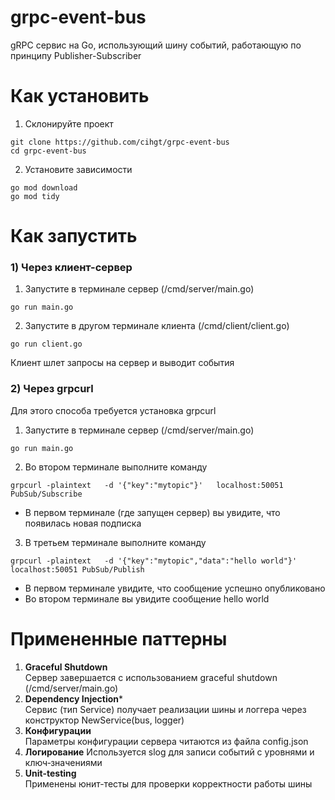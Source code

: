 # grpc-event-bus
gRPC сервис на Go, использующий шину событий, работающую по принципу Publisher-Subscriber

# Как установить 
1) Склонируйте проект
```
git clone https://github.com/cihgt/grpc-event-bus
cd grpc-event-bus
``` 
2) Установите зависимости
```
go mod download
go mod tidy
```
# Как запустить

### 1) Через клиент-сервер
1) Запустите в терминале сервер (/cmd/server/main.go)
```
go run main.go
```
2) Запустите в другом терминале клиента (/cmd/client/client.go)
```
go run client.go
```
Клиент шлет запросы на сервер и выводит события
### 2) Через grpcurl

Для этого способа требуется установка grpcurl

1) Запустите в терминале сервер (/cmd/server/main.go)
```
go run main.go
```
2) Во втором терминале выполните команду
```
grpcurl -plaintext   -d '{"key":"mytopic"}'   localhost:50051 PubSub/Subscribe
```
- В первом терминале (где запущен сервер) вы увидите, что появилась новая подписка
3) В третьем терминале выполните команду
```
grpcurl -plaintext   -d '{"key":"mytopic","data":"hello world"}'   localhost:50051 PubSub/Publish
```
- В первом терминале увидите, что сообщение успешно опубликовано
- Во втором терминале вы увидите сообщение hello world
# Примененные паттерны
1) **Graceful Shutdown**  
   Сервер завершается с использованием graceful shutdown (/cmd/server/main.go)
2) **Dependency Injection***  
   Сервис (тип Service) получает реализации шины и логгера через конструктор NewService(bus, logger)
3) **Конфигурации**  
   Параметры конфигурации сервера читаются из файла config.json
4) **Логирование**
   Используется slog для записи событий с уровнями и ключ‑значениями
5) **Unit-testing**  
   Применены юнит-тесты для проверки корректности работы шины
